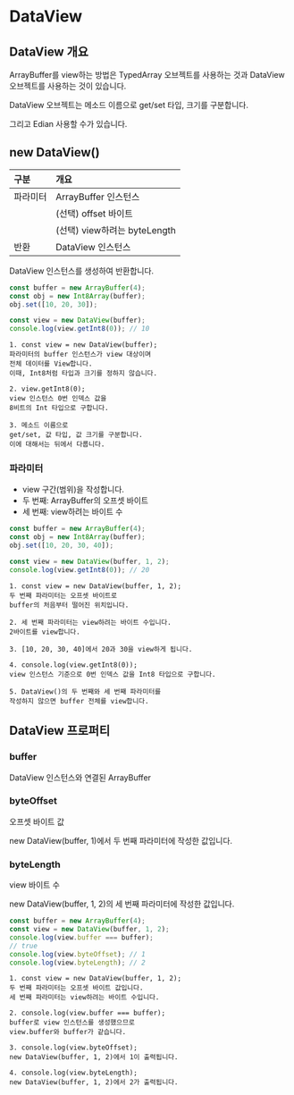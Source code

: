 # DataView

## DataView 개요

ArrayBuffer를 view하는 방법은 TypedArray 오브젝트를 사용하는 것과 DataView 오브젝트를 사용하는 것이 있습니다.

DataView 오브젝트는 메소드 이름으로 get/set 타입, 크기를 구분합니다.

그리고 Edian 사용할 수가 있습니다.

## new DataView()

| 구분     | 개요                         |
| :------- | :--------------------------- |
| 파라미터 | ArrayBuffer 인스턴스         |
|          | (선택) offset 바이트         |
|          | (선택) view하려는 byteLength |
| 반환     | DataView 인스턴스            |

DataView 인스턴스를 생성하여 반환합니다.

```js
const buffer = new ArrayBuffer(4);
const obj = new Int8Array(buffer);
obj.set([10, 20, 30]);

const view = new DataView(buffer);
console.log(view.getInt8(0)); // 10
```

    1. const view = new DataView(buffer);
    파라미터의 buffer 인스턴스가 view 대상이며
    전체 데이터를 View합니다.
    이때, Int8처럼 타입과 크기를 정하지 않습니다.

    2. view.getInt8(0);
    view 인스턴스 0번 인덱스 값을
    8비트의 Int 타입으로 구합니다.

    3. 메소드 이름으로
    get/set, 값 타입, 값 크기를 구분합니다.
    이에 대해서는 뒤에서 다룹니다.

### 파라미터

- view 구간(범위)을 작성합니다.
- 두 번째: ArrayBuffer의 오프셋 바이트
- 세 번째: view하려는 바이트 수

```js
const buffer = new ArrayBuffer(4);
const obj = new Int8Array(buffer);
obj.set([10, 20, 30, 40]);

const view = new DataView(buffer, 1, 2);
console.log(view.getInt8(0)); // 20
```

    1. const view = new DataView(buffer, 1, 2);
    두 번째 파라미터는 오프셋 바이트로
    buffer의 처음부터 떨어진 위치입니다.

    2. 세 번째 파라미터는 view하려는 바이트 수입니다.
    2바이트를 view합니다.

    3. [10, 20, 30, 40]에서 20과 30을 view하게 됩니다.

    4. console.log(view.getInt8(0));
    view 인스턴스 기준으로 0번 인덱스 값을 Int8 타입으로 구합니다.

    5. DataView()의 두 번째와 세 번째 파라미터를
    작성하지 않으면 buffer 전체를 view합니다.

## DataView 프로퍼티

### buffer

DataView 인스턴스와 연결된 ArrayBuffer

### byteOffset

오프셋 바이트 값

new DataView(buffer, 1)에서 두 번째 파라미터에 작성한 값입니다.

### byteLength

view 바이트 수

new DataView(buffer, 1, 2)의 세 번째 파라미터에 작성한 값입니다.

```js
const buffer = new ArrayBuffer(4);
const view = new DataView(buffer, 1, 2);
console.log(view.buffer === buffer);
// true
console.log(view.byteOffset); // 1
console.log(view.byteLength); // 2
```

    1. const view = new DataView(buffer, 1, 2);
    두 번째 파라미터는 오프셋 바이트 값입니다.
    세 번째 파라미터는 view하려는 바이트 수입니다.

    2. console.log(view.buffer === buffer);
    buffer로 view 인스턴스를 생성했으므로
    view.buffer와 buffer가 같습니다.

    3. console.log(view.byteOffset);
    new DataView(buffer, 1, 2)에서 1이 출력됩니다.

    4. console.log(view.byteLength);
    new DataView(buffer, 1, 2)에서 2가 출력됩니다.
